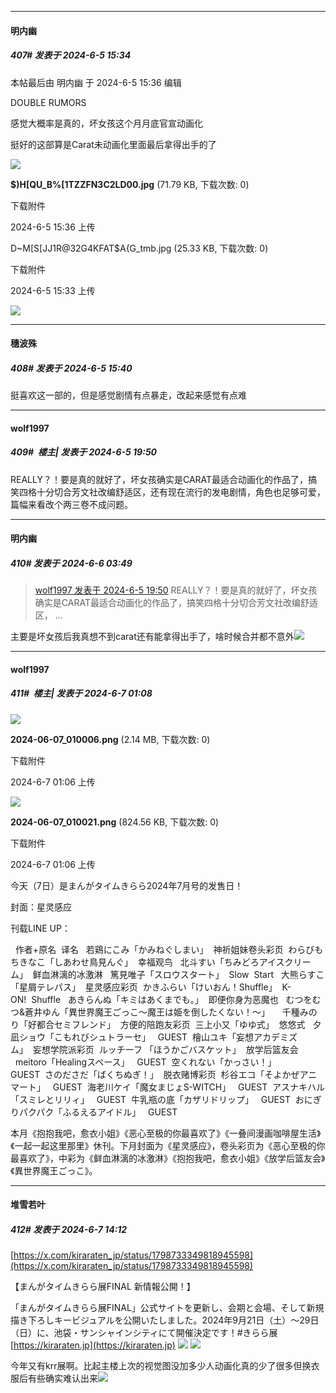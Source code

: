 ﻿
*****

####  明内幽  
##### 407#       发表于 2024-6-5 15:34

 本帖最后由 明内幽 于 2024-6-5 15:36 编辑 

DOUBLE RUMORS

感觉大概率是真的，坏女孩这个月月底官宣动画化

挺好的这部算是Carat未动画化里面最后拿得出手的了

<img src="https://img.saraba1st.com/forum/202406/05/153650xssa7tztz3m3bgww.jpg" referrerpolicy="no-referrer">

<strong>$)H[QU_B%[1TZZFN3C2LD00.jpg</strong> (71.79 KB, 下载次数: 0)

下载附件

2024-6-5 15:36 上传

D~M[S[JJ1R@32G4KFAT$A{G_tmb.jpg
(25.33 KB, 下载次数: 0)

下载附件

2024-6-5 15:33 上传

<img src="https://img.saraba1st.com/forum/202406/05/153313xp0pss01apef9pp9.jpg" referrerpolicy="no-referrer">

*****

####  穗波殊  
##### 408#       发表于 2024-6-5 15:40

挺喜欢这一部的，但是感觉剧情有点暴走，改起来感觉有点难


*****

####  wolf1997  
##### 409#         楼主| 发表于 2024-6-5 19:50

REALLY？！要是真的就好了，坏女孩确实是CARAT最适合动画化的作品了，搞笑四格十分切合芳文社改编舒适区，还有现在流行的发电剧情，角色也足够可爱，篇幅来看改个两三卷不成问题。


*****

####  明内幽  
##### 410#       发表于 2024-6-6 03:49

<blockquote><a href="httphttps://bbs.saraba1st.com/2b/forum.php?mod=redirect&amp;goto=findpost&amp;pid=65124113&amp;ptid=2052383" target="_blank">wolf1997 发表于 2024-6-5 19:50</a>
REALLY？！要是真的就好了，坏女孩确实是CARAT最适合动画化的作品了，搞笑四格十分切合芳文社改编舒适区， ...</blockquote>
主要是坏女孩后我真想不到carat还有能拿得出手了，啥时候合并都不意外<img src="https://static.saraba1st.com/image/smiley/face2017/067.png" referrerpolicy="no-referrer">


*****

####  wolf1997  
##### 411#         楼主| 发表于 2024-6-7 01:08

<img src="https://img.saraba1st.com/forum/202406/07/010653wdtbrb5ytnz5pw5q.png" referrerpolicy="no-referrer">

<strong>2024-06-07_010006.png</strong> (2.14 MB, 下载次数: 0)

下载附件

2024-6-7 01:06 上传

<img src="https://img.saraba1st.com/forum/202406/07/010653s4bjgfdjk4tb74gw.png" referrerpolicy="no-referrer">

<strong>2024-06-07_010021.png</strong> (824.56 KB, 下载次数: 0)

下载附件

2024-6-7 01:06 上传

今天（7日）是まんがタイムきらら2024年7月号的发售日！

封面：星灵感应

刊载LINE UP：

  作者+原名  译名   若鶏にこみ「かみねぐしまい」  神祈姐妹卷头彩页  わらびもちきなこ「しあわせ鳥見んぐ」  幸福观鸟   北斗すい「ちみどろアイスクリーム」  鲜血淋漓的冰激淋   篤見唯子「スロウスタート」  Slow  Start   大熊らすこ「星屑テレパス」  星灵感应彩页  かきふらい「けいおん！Shuffle」  K-ON!  Shuffle   あきらんぬ「キミはあくまでも。」  即便你身为恶魔也   むつをむつ&amp;蒼井ゆん「異世界魔王ごっこ～魔王は姫を倒したくない！～」      千種みのり「好都合セミフレンド」  方便的陪跑友彩页  三上小又「ゆゆ式」  悠悠式   夕凪ショウ「こもれびシュトラーセ」   GUEST  檜山ユキ「妄想アカデミズム」  妄想学院派彩页  ルッチーフ 「ほうかごバスケット」  放学后篮友会   meitoro「Healingスペース」   GUEST  空くれない「かっさい！」   GUEST  さのださだ「ばくちぬぎ！」  脱衣赌博彩页  杉谷エコ「そよかぜアニマート」   GUEST  海老川ケイ「魔女まじょS-WITCH」   GUEST  アスナキハル「スミレとリリィ」   GUEST  牛乳瓶の底「カザリドリップ」   GUEST  おにぎりパクパク「ふるえるアイドル」   GUEST

本月《抱抱我吧，愈衣小姐》《恶心至极的你最喜欢了》《一叠间漫画咖啡屋生活》《一起一起这里那里》休刊。下月封面为《星灵感应》，卷头彩页为《恶心至极的你最喜欢了》，中彩为《鲜血淋漓的冰激淋》《抱抱我吧，愈衣小姐》《放学后篮友会》《異世界魔王ごっこ》。


*****

####  堆雪若叶  
##### 412#       发表于 2024-6-7 14:12

[https://x.com/kiraraten_jp/status/1798733349818945598](https://x.com/kiraraten_jp/status/1798733349818945598)

【まんがタイムきらら展FINAL 新情報公開！】

「まんがタイムきらら展FINAL」公式サイトを更新し、会期と会場、そして新規描き下ろしキービジュアルを公開いたしました。2024年9月21日（土）〜29日（日）に、池袋・サンシャインシティにて開催決定です！#きらら展
[https://kiraraten.jp](https://kiraraten.jp)
<img src="https://p.sda1.dev/18/1ae183432dd91fec0d2fa53d96d8f3ee/Fs7TYyaaAAAFTxr.jpg" referrerpolicy="no-referrer">
<img src="https://p.sda1.dev/18/870b3660ef42fc0296e5715a12f6d7aa/jacket01.webp" referrerpolicy="no-referrer">

今年又有krr展啊。比起主楼上次的视觉图没加多少人动画化真的少了很多但换衣服后有些确实难认出来<img src="https://static.saraba1st.com/image/smiley/face2017/068.png" referrerpolicy="no-referrer">

